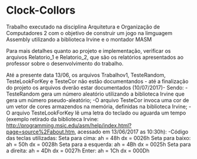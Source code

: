 # Clock-Collors
Trabalho executado na disciplina Arquitetura e Organização de Computadores 2 com o objetivo de construir um jogo na limguagem Assembly utilizando a biblioteca Irvine e o montador MASM

Para mais detalhes quanto ao projeto e implementação, verificar os arquivos Relatorio_1 e Relatorio_2, que são os relatórios apresentados ao professor sobre o desenvolvimento do trabalho.

Até a presente data 13/06, os arquivos Trabalhov1, TesteRandom, TesteLookForKey e TesteCor  não estão documentandos - até a finalização do projeto os arquivos dverão estar documentados (10/07/2017)- Sendo:
  -TesteRandom gera um número aleatório utilizando a biblioteca Irvine que gera um número pseudo-aleatório; 
  -O arquivo TesteCor invoca uma cor de um vetor de cores armazendos na memória, definidas na biblioteca Irvine;
  -O arquivo TesteLookForKey lê uma letra do teclado ou aguarda um tempo (exemplo retirado da biblioteca Irvine: http://programming.msjc.edu/asm/help/index.html?page=source%2Fabout.htm, acessado em 13/06/2017 as 10:30h):
    -Código das teclas utilizadas:
      Seta para cima:         ah = 48h     dx = 0026h
      Seta para baixo:        ah = 50h     dx = 0028h
      Seta para a esquerda:   ah = 4Bh     dx = 0025h
      Seta para a direita:    ah = 4Dh     dx = 0027h
      Enter:                  ah = 1Ch     dx = 000Dh
